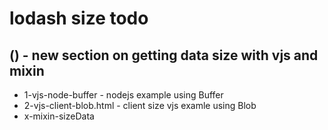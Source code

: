 # lodash size todo

## () - new section on getting data size with vjs and mixin
* 1-vjs-node-buffer - nodejs example using Buffer
* 2-vjs-client-blob.html - client size vjs examle using Blob
* x-mixin-sizeData
